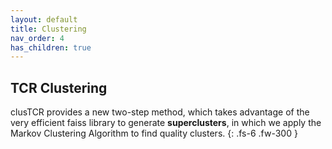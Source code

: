 ```yaml
---
layout: default
title: Clustering
nav_order: 4
has_children: true
---
```



## TCR Clustering

clusTCR provides a new two-step method, which takes advantage of the very efficient faiss library to generate **superclusters**,
in which we apply the Markov Clustering Algorithm to find quality clusters.
{: .fs-6 .fw-300 }